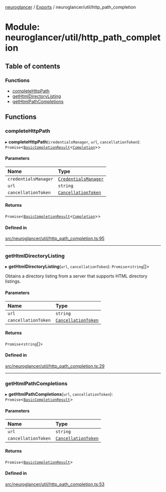 [neuroglancer](../README.md) / [Exports](../modules.md) / neuroglancer/util/http\_path\_completion

# Module: neuroglancer/util/http\_path\_completion

## Table of contents

### Functions

- [completeHttpPath](neuroglancer_util_http_path_completion.md#completehttppath)
- [getHtmlDirectoryListing](neuroglancer_util_http_path_completion.md#gethtmldirectorylisting)
- [getHtmlPathCompletions](neuroglancer_util_http_path_completion.md#gethtmlpathcompletions)

## Functions

### completeHttpPath

▸ **completeHttpPath**(`credentialsManager`, `url`, `cancellationToken`): `Promise`<[`BasicCompletionResult`](../interfaces/neuroglancer_util_completion.BasicCompletionResult.md)<[`Completion`](../interfaces/neuroglancer_util_completion.Completion.md)\>\>

#### Parameters

| Name | Type |
| :------ | :------ |
| `credentialsManager` | [`CredentialsManager`](../interfaces/neuroglancer_credentials_provider.CredentialsManager.md) |
| `url` | `string` |
| `cancellationToken` | [`CancellationToken`](../interfaces/neuroglancer_util_cancellation.CancellationToken.md) |

#### Returns

`Promise`<[`BasicCompletionResult`](../interfaces/neuroglancer_util_completion.BasicCompletionResult.md)<[`Completion`](../interfaces/neuroglancer_util_completion.Completion.md)\>\>

#### Defined in

[src/neuroglancer/util/http_path_completion.ts:95](https://github.com/ActiveBrainAtlas2/neuroglancer/blob/91617476/src/neuroglancer/util/http_path_completion.ts#L95)

___

### getHtmlDirectoryListing

▸ **getHtmlDirectoryListing**(`url`, `cancellationToken`): `Promise`<`string`[]\>

Obtains a directory listing from a server that supports HTML directory listings.

#### Parameters

| Name | Type |
| :------ | :------ |
| `url` | `string` |
| `cancellationToken` | [`CancellationToken`](../interfaces/neuroglancer_util_cancellation.CancellationToken.md) |

#### Returns

`Promise`<`string`[]\>

#### Defined in

[src/neuroglancer/util/http_path_completion.ts:29](https://github.com/ActiveBrainAtlas2/neuroglancer/blob/91617476/src/neuroglancer/util/http_path_completion.ts#L29)

___

### getHtmlPathCompletions

▸ **getHtmlPathCompletions**(`url`, `cancellationToken`): `Promise`<[`BasicCompletionResult`](../interfaces/neuroglancer_util_completion.BasicCompletionResult.md)\>

#### Parameters

| Name | Type |
| :------ | :------ |
| `url` | `string` |
| `cancellationToken` | [`CancellationToken`](../interfaces/neuroglancer_util_cancellation.CancellationToken.md) |

#### Returns

`Promise`<[`BasicCompletionResult`](../interfaces/neuroglancer_util_completion.BasicCompletionResult.md)\>

#### Defined in

[src/neuroglancer/util/http_path_completion.ts:53](https://github.com/ActiveBrainAtlas2/neuroglancer/blob/91617476/src/neuroglancer/util/http_path_completion.ts#L53)
